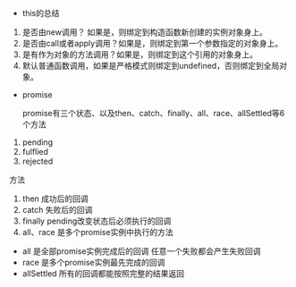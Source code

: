 - this的总结

1. 是否由new调用？ 如果是，则绑定到构造函数新创建的实例对象身上。
2. 是否由call或者apply调用？如果是，则绑定到第一个参数指定的对象身上。
3. 是有作为对象的方法调用？如果是，则绑定到这个引用的对象身上。
4. 默认普通函数调用，如果是严格模式则绑定到undefined，否则绑定到全局对象。

- promise

  promise有三个状态、以及then、catch、finally、all、race、allSettled等6个方法
1. pending
2. fulflied
3. rejected

  方法

1. then 成功后的回调
2. catch 失败后的回调
3. finally pending改变状态后必须执行的回调
4. all、race 是多个promise实例中执行的方法 

- all 是全部promise实例完成后的回调 任意一个失败都会产生失败回调
- race 是多个promise实例最先完成的回调
- allSettled 所有的回调都能按照完整的结果返回